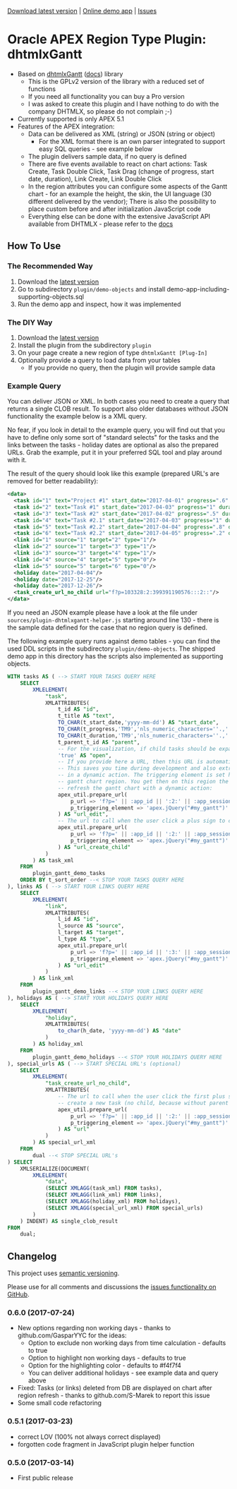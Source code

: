 [Download latest version][1] | [Online demo app][5] | [Issues][4]

# Oracle APEX Region Type Plugin: dhtmlxGantt

* Based on [dhtmlxGantt][2] ([docs][3]) library
  * This is the GPLv2 version of the library with a reduced set of functions
  * If you need all functionality you can buy a Pro version
  * I was asked to create this plugin and I have nothing to do with the company DHTMLX, so please do not complain ;-)
* Currently supported is only APEX 5.1
* Features of the APEX integration:
  * Data can be delivered as XML (string) or JSON (string or object)
    * For the XML format there is an own parser integrated to support easy SQL queries - see example below
  * The plugin delivers sample data, if no query is defined
  * There are five events available to react on chart actions: Task Create, Task Double Click, Task Drag (change of progress, start date, duration), Link Create, Link Double Click
  * In the region attributes you can configure some aspects of the Gantt chart - for an example the height, the skin, the UI language (30 different delivered by the vendor); There is also the possibility to place custom before and after initialization JavaScript code
  * Everything else can be done with the extensive JavaScript API available from DHTMLX - please refer to the [docs][3]


## How To Use

### The Recommended Way

1. Download the [latest version][1]
2. Go to subdirectory `plugin/demo-objects` and install demo-app-including-supporting-objects.sql
3. Run the demo app and inspect, how it was implemented

### The DIY Way

1. Download the [latest version][1]
2. Install the plugin from the subdirectory `plugin`
3. On your page create a new region of type `dhtmlxGantt [Plug-In]`
4. Optionally provide a query to load data from your tables
   * If you provide no query, then the plugin will provide sample data


### Example Query

You can deliver JSON or XML. In both cases you need to create a query that returns a single CLOB result. To support also older databases without JSON functionality the example below is a XML query.

No fear, if you look in detail to the example query, you will find out that you have to define only some sort of "standard selects" for the tasks and the links between the tasks - holiday dates are optional as also the prepared URLs. Grab the example, put it in your preferred SQL tool and play around with it.

The result of the query should look like this example (prepared URL's are removed for better readability):

```xml
<data>
  <task id="1" text="Project #1" start_date="2017-04-01" progress=".6" duration="11" open="true"/>
  <task id="2" text="Task #1" start_date="2017-04-03" progress="1" duration="5" parent="1" open="true"/>
  <task id="3" text="Task #2" start_date="2017-04-02" progress=".5" duration="7" parent="1" open="true"/>
  <task id="4" text="Task #2.1" start_date="2017-04-03" progress="1" duration="2" parent="3" open="true"/>
  <task id="5" text="Task #2.2" start_date="2017-04-04" progress=".8" duration="3" parent="3" open="true"/>
  <task id="6" text="Task #2.2" start_date="2017-04-05" progress=".2" duration="4" parent="3" open="true"/>
  <link id="1" source="1" target="2" type="1"/>
  <link id="2" source="1" target="3" type="1"/>
  <link id="3" source="3" target="4" type="1"/>
  <link id="4" source="4" target="5" type="0"/>
  <link id="5" source="5" target="6" type="0"/>
  <holiday date="2017-04-04"/>
  <holiday date="2017-12-25"/>
  <holiday date="2017-12-26"/>
  <task_create_url_no_child url="f?p=103328:2:399391190576:::2::"/>
</data>
```

If you need an JSON example please have a look at the file under `sources/plugin-dhtmlxgantt-helper.js` starting around line 130 - there is the sample data defined for the case that no region query is defined.

The following example query runs against demo tables - you can find the used DDL scripts in the subdirectory `plugin/demo-objects`. The shipped demo app in this directory has the scripts also implemented as supporting objects.

```sql
WITH tasks AS ( --> START YOUR TASKS QUERY HERE
    SELECT
        XMLELEMENT(
            "task",
            XMLATTRIBUTES(
                t_id AS "id",
                t_title AS "text",
                TO_CHAR(t_start_date,'yyyy-mm-dd') AS "start_date",
                TO_CHAR(t_progress,'TM9','nls_numeric_characters=''.,''') AS "progress",
                TO_CHAR(t_duration,'TM9','nls_numeric_characters=''.,''') AS "duration",
                t_parent_t_id AS "parent",
                -- For the visualization, if child tasks should be expanded(shown) or not:
                'true' AS "open",
                -- If you provide here a URL, then this URL is automatically opened by the plugin when a task is double clicked.
                -- This saves you time during development and also extra AJAX calls to the server to prepare the url
                -- in a dynamic action. The triggering element is set her to #my_gantt which is the static id of the
                -- gantt chart region. You get then on this region the event "Dialog Closed". With this event you can
                -- refresh the gantt chart with a dynamic action:
                apex_util.prepare_url(
                    p_url => 'f?p=' || :app_id || ':2:' || :app_session || ':::2:P2_T_ID:' || t_id,
                    p_triggering_element => 'apex.jQuery("#my_gantt")'
                ) AS "url_edit",
                -- The url to call when the user click a plus sign to create a child task (our task id is here the parent):
                apex_util.prepare_url(
                    p_url => 'f?p=' || :app_id || ':2:' || :app_session || ':::2:P2_T_PARENT_T_ID:' || t_id,
                    p_triggering_element => 'apex.jQuery("#my_gantt")'
                ) AS "url_create_child"
            )
        ) AS task_xml
    FROM
        plugin_gantt_demo_tasks
    ORDER BY t_sort_order --< STOP YOUR TASKS QUERY HERE
), links AS ( --> START YOUR LINKS QUERY HERE
    SELECT
        XMLELEMENT(
            "link",
            XMLATTRIBUTES(
                l_id AS "id",
                l_source AS "source",
                l_target AS "target",
                l_type AS "type",
                apex_util.prepare_url(
                    p_url => 'f?p=' || :app_id || ':3:' || :app_session || ':::3:P3_L_ID:' || l_id,
                    p_triggering_element => 'apex.jQuery("#my_gantt")'
                ) AS "url_edit"
            )
        ) AS link_xml
    FROM
        plugin_gantt_demo_links --< STOP YOUR LINKS QUERY HERE
), holidays AS ( --> START YOUR HOLIDAYS QUERY HERE
    SELECT
        XMLELEMENT(
            "holiday",
            XMLATTRIBUTES(
                to_char(h_date, 'yyyy-mm-dd') AS "date"
            )
        ) AS holiday_xml
    FROM
        plugin_gantt_demo_holidays --< STOP YOUR HOLIDAYS QUERY HERE
), special_urls AS ( --> START SPECIAL URL's (optional)
    SELECT
        XMLELEMENT(
            "task_create_url_no_child",
            XMLATTRIBUTES(
                -- The url to call when the user click the first plus sign in the chart to
                -- create a new task (no child, because without parent id):
                apex_util.prepare_url(
                    p_url => 'f?p=' || :app_id || ':2:' || :app_session || ':::2',
                    p_triggering_element => 'apex.jQuery("#my_gantt")'
                ) AS "url"
            )
        ) AS special_url_xml
    FROM
        dual --< STOP SPECIAL URL's
) SELECT
    XMLSERIALIZE(DOCUMENT(
        XMLELEMENT(
            "data",
            (SELECT XMLAGG(task_xml) FROM tasks),
            (SELECT XMLAGG(link_xml) FROM links),
            (SELECT XMLAGG(holiday_xml) FROM holidays),
            (SELECT XMLAGG(special_url_xml) FROM special_urls)
        )
    ) INDENT) AS single_clob_result
FROM
    dual;
```


## Changelog

This project uses [semantic versioning][6].

Please use for all comments and discussions the [issues functionality on GitHub][4].

### 0.6.0 (2017-07-24)

- New options regarding non working days - thanks to github.com/GasparYYC for the ideas:
  - Option to exclude non working days from time calculation - defaults to true
  - Option to highlight non working days - defaults to true
  - Option for the highlighting color - defaults to #f4f7f4
  - You can deliver additional holidays - see example data and query above
- Fixed: Tasks (or links) deleted from DB are displayed on chart after region refresh - thanks to github.com/S-Marek to report this issue
- Some small code refactoring


### 0.5.1 (2017-03-23)

- correct LOV (100% not always correct displayed)
- forgotten code fragment in JavaScript plugin helper function


### 0.5.0 (2017-03-14)

- First public release

[1]: https://github.com/ogobrecht/apex-plugin-dhtmlx-gantt/releases/latest
[2]: https://dhtmlx.com/docs/products/dhtmlxGantt/
[3]: http://docs.dhtmlx.com/gantt/
[4]: https://github.com/ogobrecht/apex-plugin-dhtmlx-gantt/issues
[5]: https://apex.oracle.com/pls/apex/f?p=116612
[6]: http://semver.org
